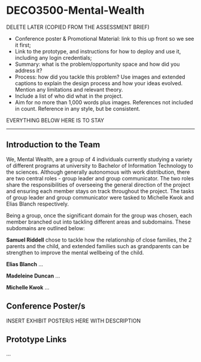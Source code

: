 # DECO3500-Mental-Wealth

DELETE LATER (COPIED FROM THE ASSESSMENT BRIEF)

* Conference poster & Promotional Material: link to this up front so we see it first;
* Link to the prototype, and instructions for how to deploy and use it, including any
login credentials;
* Summary: what is the problem/opportunity space and how did you address it?
* Process: how did you tackle this problem? Use images and extended captions to
explain the design process and how your ideas evolved. Mention any limitations and
relevant theory.
* Include a list of who did what in the project.
* Aim for no more than 1,000 words plus images. References not included in count.
Reference in any style, but be consistent. 

EVERYTHING BELOW HERE IS TO STAY

***

## Introduction to the Team

We, Mental Wealth, are a group of 4 individuals currently studying a variety of different programs at university to Bachelor of Information Technology to the sciences. Although generally autonomous with work distribution, there are two central roles - group leader and group communicator. The two roles share the responsibilities of overseeing the general direction of the project and ensuring each member stays on track throughout the project. The tasks of group leader and group communicator were tasked to Michelle Kwok and Elias Blanch respectively.

Being a group, once the significant domain for the group was chosen, each member branched out into tackling different areas and subdomains. These subdomains are outlined below:

**Samuel Riddell** chose to tackle how the relationship of close families, the 2 parents and the child, and extended families such as grandparents can be strengthen to improve the mental wellbeing of the child.

**Elias Blanch** ...

**Madeleine Duncan** ...

**Michelle Kwok** ...

## Conference Poster/s

INSERT EXHIBIT POSTER/S HERE WITH DESCRIPTION


## Prototype Links

...








